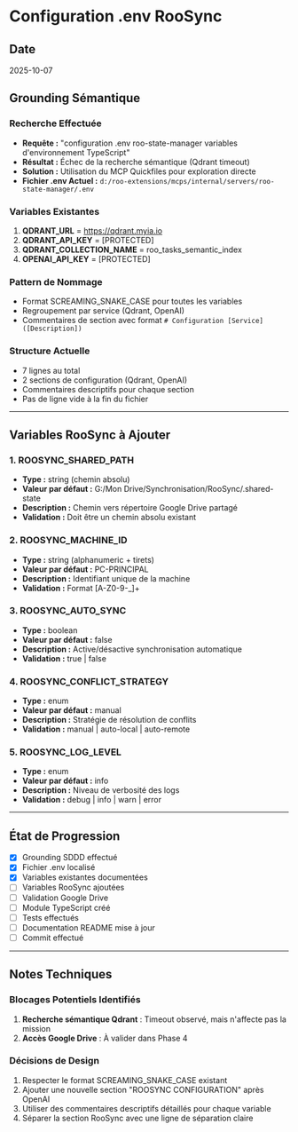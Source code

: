 # Configuration .env RooSync

## Date
2025-10-07

## Grounding Sémantique

### Recherche Effectuée
- **Requête :** "configuration .env roo-state-manager variables d'environnement TypeScript"
- **Résultat :** Échec de la recherche sémantique (Qdrant timeout)
- **Solution :** Utilisation du MCP Quickfiles pour exploration directe
- **Fichier .env Actuel :** `d:/roo-extensions/mcps/internal/servers/roo-state-manager/.env`

### Variables Existantes
1. **QDRANT_URL** = https://qdrant.myia.io
2. **QDRANT_API_KEY** = [PROTECTED]
3. **QDRANT_COLLECTION_NAME** = roo_tasks_semantic_index
4. **OPENAI_API_KEY** = [PROTECTED]

### Pattern de Nommage
- Format SCREAMING_SNAKE_CASE pour toutes les variables
- Regroupement par service (Qdrant, OpenAI)
- Commentaires de section avec format `# Configuration [Service] ([Description])`

### Structure Actuelle
- 7 lignes au total
- 2 sections de configuration (Qdrant, OpenAI)
- Commentaires descriptifs pour chaque section
- Pas de ligne vide à la fin du fichier

---

## Variables RooSync à Ajouter

### 1. ROOSYNC_SHARED_PATH
- **Type :** string (chemin absolu)
- **Valeur par défaut :** G:/Mon Drive/Synchronisation/RooSync/.shared-state
- **Description :** Chemin vers répertoire Google Drive partagé
- **Validation :** Doit être un chemin absolu existant

### 2. ROOSYNC_MACHINE_ID
- **Type :** string (alphanumeric + tirets)
- **Valeur par défaut :** PC-PRINCIPAL
- **Description :** Identifiant unique de la machine
- **Validation :** Format [A-Z0-9-_]+

### 3. ROOSYNC_AUTO_SYNC
- **Type :** boolean
- **Valeur par défaut :** false
- **Description :** Active/désactive synchronisation automatique
- **Validation :** true | false

### 4. ROOSYNC_CONFLICT_STRATEGY
- **Type :** enum
- **Valeur par défaut :** manual
- **Description :** Stratégie de résolution de conflits
- **Validation :** manual | auto-local | auto-remote

### 5. ROOSYNC_LOG_LEVEL
- **Type :** enum
- **Valeur par défaut :** info
- **Description :** Niveau de verbosité des logs
- **Validation :** debug | info | warn | error

---

## État de Progression

- [x] Grounding SDDD effectué
- [x] Fichier .env localisé
- [x] Variables existantes documentées
- [ ] Variables RooSync ajoutées
- [ ] Validation Google Drive
- [ ] Module TypeScript créé
- [ ] Tests effectués
- [ ] Documentation README mise à jour
- [ ] Commit effectué

---

## Notes Techniques

### Blocages Potentiels Identifiés
1. **Recherche sémantique Qdrant** : Timeout observé, mais n'affecte pas la mission
2. **Accès Google Drive** : À valider dans Phase 4

### Décisions de Design
1. Respecter le format SCREAMING_SNAKE_CASE existant
2. Ajouter une nouvelle section "ROOSYNC CONFIGURATION" après OpenAI
3. Utiliser des commentaires descriptifs détaillés pour chaque variable
4. Séparer la section RooSync avec une ligne de séparation claire
